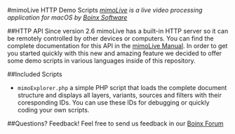 #mimoLive HTTP Demo Scripts
*[mimoLive](http://mimo.live) is a live video processing application for macOS by [Boinx Software](http://boinx.com)*  

##HTTP API
Since version 2.6 mimoLive has a built-in HTTP server so it can be remotely controlled by other devices or computers. You can find the complete documentation for this API in the [mimoLive Manual](https://manual.mimo.live/en:pro:remote_controls:http_api). In order to get you started quickly with this new and amazing feature we decided to offer some demo scripts in various languages inside of this repository.

##Included Scripts
*	`mimoExplorer.php` a simple PHP script that loads the complete document structure and displays all layers, variants, sources and filters with their coresponding IDs. You can use these IDs for debugging or quickly coding your own scripts.

##Questions? Feedback!
Feel free to send us feedback in our [Boinx Forum](https://boinx.com/connect/forum/)